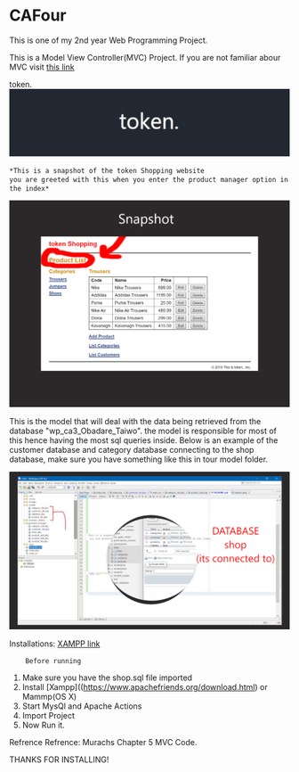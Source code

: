 # CAFour
This is one of my 2nd year Web Programming Project.


This is a Model View Controller(MVC) Project.
If you are not familiar abour MVC visit [this link](https://www.youtube.com/watch?v=1IsL6g2ixak&feature=youtu.be)


token.
![token image](/images/tokener.jpeg)




    *This is a snapshot of the token Shopping website
    you are greeted with this when you enter the product manager option in the index*
<img src="images/ProductList.jpeg" alt=""/>



This is the model that will deal with the data being retrieved from the database "wp_ca3_Obadare_Taiwo".
the model is responsible for most of this hence having the most sql queries inside.
Below is an example of the customer database and category
 database connecting to the shop database, make sure you have something like this in tour model folder.

<img src="images/example.png" alt=""/>


Installations:
[XAMPP link](https://www.apachefriends.org/download.html)

        Before running
1. Make sure you have the shop.sql file imported
2. Install [Xampp]((https://www.apachefriends.org/download.html) or Mammp(OS X)
3. Start MysQl and Apache Actions
4. Import Project
5. Now Run it.


Refrence
Refrence: Murachs Chapter 5 MVC Code.

THANKS FOR INSTALLING!

